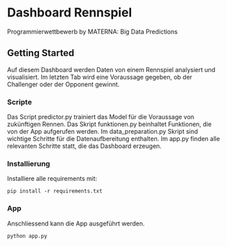# Dashboard Rennspiel

Programmierwettbewerb by MATERNA: Big Data Predictions

## Getting Started

Auf diesem Dashboard werden Daten von einem Rennspiel analysiert und visualisiert. Im letzten Tab wird eine Voraussage gegeben, ob der Challenger oder der Opponent gewinnt.
### Scripte

Das Script predictor.py trainiert das Model für die Voraussage von zukünftigen Rennen. Das Skript funktionen.py beinhaltet Funktionen, die von der App aufgerufen werden. 
Im data_preparation.py Skript sind wichtige Schritte für die Datenaufbereitung enthalten. Im app.py finden alle relevanten Schritte statt, die das Dashboard erzeugen.

### Installierung

Installiere alle requirements mit:

```
pip install -r requirements.txt
```

### App


Anschliessend kann die App ausgeführt werden.

```
python app.py
```
